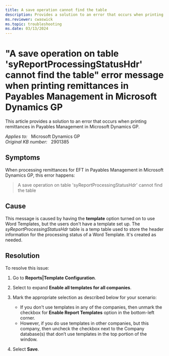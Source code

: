 ```yaml
---
title: A save operation cannot find the table
description: Provides a solution to an error that occurs when printing remittances in Payables Management in Microsoft Dynamics GP.
ms.reviewer: cwaswick
ms.topic: troubleshooting
ms.date: 03/13/2024
---
```

# "A save operation on table 'syReportProcessingStatusHdr' cannot find the table" error message when printing remittances in Payables Management in Microsoft Dynamics GP

This article provides a solution to an error that occurs when printing remittances in Payables Management in Microsoft Dynamics GP.

_Applies to:_ &nbsp; Microsoft Dynamics GP  
_Original KB number:_ &nbsp; 2901385

## Symptoms

When processing remittances for EFT in Payables Management in Microsoft Dynamics GP, this error happens:

> A save operation on table 'syReportProcessingStatusHdr' cannot find the table

## Cause

This message is caused by having the **template** option turned on to use Word Templates, but the users don't have a template set up. The *syReportProcessingStatusHdr* table is a temp table used to store the header information for the processing status of a Word Template. It's created as needed.

## Resolution

To resolve this issue:

1. Go to **Reports|Template Configuration**.

2. Select to expand **Enable all templates for all companies**.

3. Mark the appropriate selection as described below for your scenario:

    - If you don't use templates in any of the companies, then unmark the checkbox for **Enable Report Templates** option in the bottom-left corner.
    - However, if you do use templates in other companies, but this company, then uncheck the checkbox next to the Company database(s) that don’t use templates in the top portion of the window.
4. Select **Save**.
